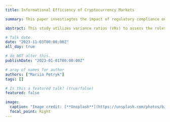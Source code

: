 ```yaml
---
title: Informational Efficiency of Cryptocurrency Markets

summary: This paper investiagtes the impact of regulatory compliance on the liquidity of cryptocurrencies. This paper is presented by Mariia Petryk (GMU) 

abstract: This study utilizes variance ratios (VRs) to assess the roles of regulation and liquidity on cryptocurrency market efficiency using crypto assets subject to varying degrees of regulation. Our findings reveal that cryptocurrencies supervised by FinCEN-licensed exchanges (IEO-L) exhibit market efficiency similar to SEC-regulated traditional stock offerings (IPOs). Conversely, non- compliant crypto assets display higher market inefficiency. We also establish a connection between regulatory compliance and issuing entity reputation mechanisms. Our results indicate that compliance with existing regulatory norms enhances efficiency and reduces investor risks in crypto-assets. Furthermore, assets voluntarily adhering to regulatory norms can attain efficiency akin to government-regulated assets.

# Talk date
date: "2023-11-03T00:00:00Z"
all_day: true

# do NOT alter this.
publishDate: "2023-01-01T00:00:00Z"

# aray of names for author
authors: ["Mariia Petryk"]
tags: []

# Is this a featured talk? (true/false)
featured: false

image:
  caption: "Image credit: [**Unsplash**](https://unsplash.com/photos/bzdhc5b3Bxs)"
  focal_point: Right
---
```

